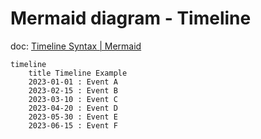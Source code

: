# Mermaid diagram - Timeline

doc: [Timeline Syntax | Mermaid](https://mermaid.js.org/syntax/timeline.html)

```mermaid
timeline
    title Timeline Example
    2023-01-01 : Event A
    2023-02-15 : Event B
    2023-03-10 : Event C
    2023-04-20 : Event D
    2023-05-30 : Event E
    2023-06-15 : Event F
```

